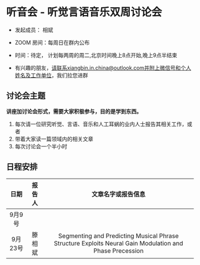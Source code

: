 # 听音会 - 听觉言语音乐双周讨论会 

* 发起成员： 相斌

* ZOOM 房间：每周日在群内公布

* 时间：待定， 计划每两周的周二,北京时间晚上8点开始,晚上9点半结束	

* 有兴趣的朋友，请联系xiangbin.in.china@outlook.com并附上微信号和个人姓名及工作单位，我们拉您进群

## 讨论会主题
**讲座加讨论会形式，需要大家积极参与，目的是学到东西。**

1. 每次请一位研究听觉、言语、音乐和人工耳蜗的业内人士报告其相关工作，或者
2. 带着大家读一篇领域内的相关文章
3. 每次讨论会一个半小时

## 日程安排
|日期 | 报告人 | 文章名字或报告信息|
| :---: | :---: | :---: | 
| 9月9号 |    |  |  
| 9月23号 | 滕相斌  | Segmenting and Predicting Musical Phrase Structure Exploits Neural Gain Modulation and Phase Precession  |  

